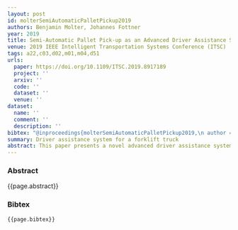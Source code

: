 ```yaml
---
layout: post
id: molterSemiAutomaticPalletPickup2019
authors: Benjamin Molter, Johannes Fottner
year: 2019
title: Semi-Automatic Pallet Pick-up as an Advanced Driver Assistance System for Forklifts
venue: 2019 IEEE Intelligent Transportation Systems Conference (ITSC)
tags: a22,c03,d02,m01,m04,d51
urls:
  paper: https://doi.org/10.1109/ITSC.2019.8917189
  project: ''
  arxiv: ''
  code: ''
  dataset: ''
  venue: ''
dataset:
  name: ''
  comment: ''
  description: ''
bibtex: "@inproceedings{molterSemiAutomaticPalletPickup2019,\n author = {Molter, Benjamin and Fottner, Johannes},\n booktitle = {2019 {{IEEE Intelligent Transportation Systems Conference}} ({{ITSC}})},\n date = {2019-10},\n doi = {10.1109/ITSC.2019.8917189},\n eventtitle = {2019 {{IEEE Intelligent Transportation Systems Conference}} ({{ITSC}})},\n pages = {4464--4469},\n title = {Semi-{{Automatic Pallet Pick-up}} as an {{Advanced Driver Assistance System}} for {{Forklifts}}}\n}\n"
summary: Driver assistance system for a forklift truck
abstract: This paper presents a novel advanced driver assistance system for human-operated forklifts in logistical scenarios. The system helps the operator to pick up wooden pallets by performing a collision-free insertion of the forks into the pallet. For this purpose, the assistance system takes over the steering function of the vehicle while it approaches the pallet. A 3D camera-based system is used to detect and localize the pallets while driving. For every localized pallet, a trajectory is calculated which has to fulfill certain conditions. These include an at least curvature continuous course and limiting vehicle parameters, such as a limited steering angle. Furthermore, the necessary user interface for the correct selection of the target pallet and the activation of the assistance function is presented. Finally, a technical method is described to realize the steering intervention on an existing forklift.
---
```


### Abstract

{{page.abstract}}

### Bibtex

```
{{page.bibtex}}
```
